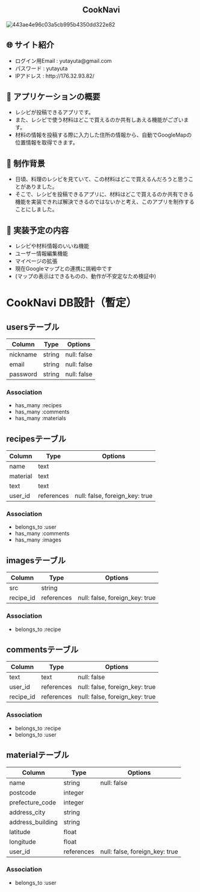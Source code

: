 <h2 align="center">CookNavi</h2>

![443ae4e96c03a5cb995b4350dd322e82](https://user-images.githubusercontent.com/66116053/89136208-78058280-d56d-11ea-8d75-f5f2fbd31fd5.jpg)

## :globe_with_meridians: サイト紹介
<ul>
  <li>ログイン用Email : yutayuta@gmail.com</li>
  <li>パスワード : yutayuta</li>
  <li>IPアドレス : http://176.32.93.82/</li>
</ul>

## :link: アプリケーションの概要
<ul>
  <li>レシピが投稿できるアプリです。</li>
  <li>また、レシピで使う材料はどこで買えるのか共有しあえる機能がございます。</li>
  <li>材料の情報を投稿する際に入力した住所の情報から、自動でGoogleMapの位置情報を取得できます。</li>
</ul>

## :link: 制作背景
<ul>
  <li>日頃、料理のレシピを見ていて、この材料はどこで買えるんだろうと思うことがありました。</li>
  <li>そこで、レシピを投稿できるアプリに、材料はどこで買えるのか共有できる機能を実装できれば解決できるのではないかと考え、このアプリを制作することにしました。</li>
</ul>

## :link: 実装予定の内容
<ul>
  <li>レシピや材料情報のいいね機能</li>
  <li>ユーザー情報編集機能</li>
  <li>マイページの拡張</li>
  <li>現在Googleマップとの連携に挑戦中です</li>
  <li>(マップの表示はできるものの、動作が不安定なため検証中)</li>
</ul>

# CookNavi DB設計（暫定）
## usersテーブル
|Column|Type|Options|
|------|----|-------|
|nickname|string|null: false|
|email|string|null: false|
|password|string|null: false|
### Association
- has_many :recipes
- has_many :comments
- has_many :materials

## recipesテーブル
|Column|Type|Options|
|------|----|-------|
|name|text||
|material|text||
|text|text||
|user_id|references|null: false, foreign_key: true|
### Association
- belongs_to :user
- has_many :comments
- has_many :images

## imagesテーブル
|Column|Type|Options|
|------|----|-------|
|src|string||
|recipe_id|references|null: false, foreign_key: true|
### Association
- belongs_to :recipe

## commentsテーブル
|Column|Type|Options|
|------|----|-------|
|text|text|null: false|
|user_id|references|null: false, foreign_key: true|
|recipe_id|references|null: false, foreign_key: true|
### Association
- belongs_to :recipe
- belongs_to :user

## materialテーブル
|Column|Type|Options|
|------|----|-------|
|name|string|null: false|
|postcode|integer||
|prefecture_code|integer||
|address_city|string||
|address_building|string||
|latitude|float||
|longitude|float||
|user_id|references|null: false, foreign_key: true|
### Association
- belongs_to :user